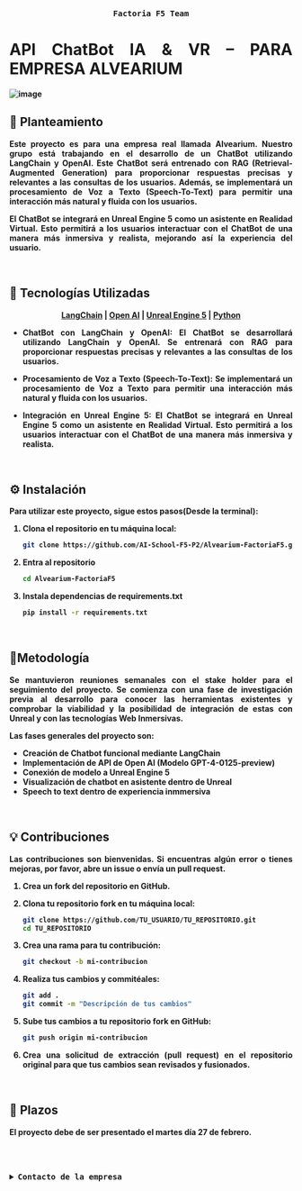 <!-- START -->
<div align="justify">

<!-- START -->
  <p align="center">
    <samp>
      <b>
        Factoria F5 Team
      <br>      
        
# API ChatBot IA & VR – PARA EMPRESA ALVEARIUM
![image](https://github.com/BlanckSpeed/BlanckSpeed/assets/131301013/2b67141f-6754-4457-8000-fdd4e67075e9)


## 💭 Planteamiento

Este proyecto es para una empresa real llamada Alvearium. Nuestro grupo está trabajando en el desarrollo de un ChatBot utilizando LangChain y OpenAI. Este ChatBot será entrenado con RAG (Retrieval-Augmented Generation) para proporcionar respuestas precisas y relevantes a las consultas de los usuarios. Además, se implementará un procesamiento de Voz a Texto (Speech-To-Text) para permitir una interacción más natural y fluida con los usuarios.

El ChatBot se integrará en Unreal Engine 5 como un asistente en Realidad Virtual. Esto permitirá a los usuarios interactuar con el ChatBot de una manera más inmersiva y realista, mejorando así la experiencia del usuario.

<br>

## 🔧 Tecnologías Utilizadas
<!-- Títulos con enlaces -->
<p align="center">
  <a href="https://www.langchain.com/">LangChain</a> |
  <a href="https://openai.com/">Open AI</a> |
  <a href="https://www.unrealengine.com/en-US/unreal-engine-5">Unreal Engine 5</a> |
  <a href="https://es.python.org/">Python</a>

  - **ChatBot con LangChain y OpenAI**: El ChatBot se desarrollará utilizando LangChain y OpenAI. Se entrenará con RAG para proporcionar respuestas precisas y relevantes a las consultas de los usuarios.

- **Procesamiento de Voz a Texto (Speech-To-Text)**: Se implementará un procesamiento de Voz a Texto para permitir una interacción más natural y fluida con los usuarios.

- **Integración en Unreal Engine 5**: El ChatBot se integrará en Unreal Engine 5 como un asistente en Realidad Virtual. Esto permitirá a los usuarios interactuar con el ChatBot de una manera más inmersiva y realista.
</p>

<br>

## ⚙️ Instalación 
Para utilizar este proyecto, sigue estos pasos(Desde la terminal):

1. Clona el repositorio en tu máquina local:

    ```bash
    git clone https://github.com/AI-School-F5-P2/Alvearium-FactoriaF5.git

2. Entra al repositorio

    ```bash
    cd Alvearium-FactoriaF5
    
3. Instala dependencias de requirements.txt

   ```bash
   pip install -r requirements.txt

<br>

## 📄Metodología

Se mantuvieron reuniones semanales con el stake holder para el seguimiento del proyecto. Se comienza con una fase de investigación previa al desarrollo para conocer las herramientas existentes y comprobar la viabilidad y la posibilidad de integración de estas con Unreal y con las tecnologías Web Inmersivas.

Las fases generales del proyecto son:

- Creación de Chatbot funcional mediante LangChain
- Implementación de API de Open AI (Modelo GPT-4-0125-preview)
- Conexión de modelo a Unreal Engine 5
- Visualización de chatbot en asistente dentro de Unreal
- Speech to text dentro de experiencia inmmersiva

<br>

<h2>💡 Contribuciones</h2>
<p>Las contribuciones son bienvenidas. Si encuentras algún error o tienes mejoras, por favor, abre un issue o envía un pull request.</p>

1. Crea un fork del repositorio en GitHub.

2. Clona tu repositorio fork en tu máquina local:
   ```bash
   git clone https://github.com/TU_USUARIO/TU_REPOSITORIO.git
   cd TU_REPOSITORIO
3. Crea una rama para tu contribución:
   ```bash
   git checkout -b mi-contribucion
4. Realiza tus cambios y commitéales:
   ```bash
   git add .
   git commit -m "Descripción de tus cambios"
5. Sube tus cambios a tu repositorio fork en GitHub:
   ```bash
   git push origin mi-contribucion
6. Crea una solicitud de extracción (pull request) en el repositorio original para que tus cambios sean revisados y fusionados.

<br>

## 📅 Plazos

El proyecto debe de ser presentado el martes día 27 de febrero.

</b>
<br>
</samp>
</p>


<br>

<details>
<summary><samp><b>Contacto de la empresa</b></samp></summary>

<h2></h2><br>

<!-- Contact Alvearium -->
<p align="center">
  <samp>  
    Esta es la página principal <a href="https://alvearium.io/">Alvearium</a>
  </samp>
